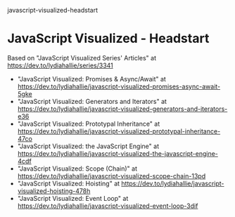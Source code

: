 javascript-visualized-headstart
# JavaScript Visualized - Headstart

Based on "JavaScript Visualized Series' Articles" at https://dev.to/lydiahallie/series/3341

- "JavaScript Visualized: Promises & Async/Await" at https://dev.to/lydiahallie/javascript-visualized-promises-async-await-5gke
- "JavaScript Visualized: Generators and Iterators" at https://dev.to/lydiahallie/javascript-visualized-generators-and-iterators-e36
- "JavaScript Visualized: Prototypal Inheritance" at https://dev.to/lydiahallie/javascript-visualized-prototypal-inheritance-47co
- "JavaScript Visualized: the JavaScript Engine" at https://dev.to/lydiahallie/javascript-visualized-the-javascript-engine-4cdf
- "JavaScript Visualized: Scope (Chain)" at https://dev.to/lydiahallie/javascript-visualized-scope-chain-13pd
- "JavaScript Visualized: Hoisting" at https://dev.to/lydiahallie/javascript-visualized-hoisting-478h
- "JavaScript Visualized: Event Loop" at https://dev.to/lydiahallie/javascript-visualized-event-loop-3dif
